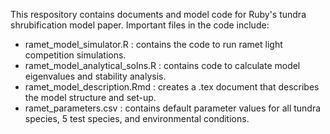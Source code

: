 This respository contains documents and model code for Ruby's tundra shrubification model paper. Important files in the code include: 

- ramet_model_simulator.R : contains the code to run ramet light competition simulations.
- ramet_model_analytical_solns.R : contains code to calculate model eigenvalues and stability analysis.
- ramet_model_description.Rmd : creates a .tex document that describes the model structure and set-up.
- ramet_parameters.csv : contains default parameter values for all tundra species, 5 test species, and environmental conditions. 
